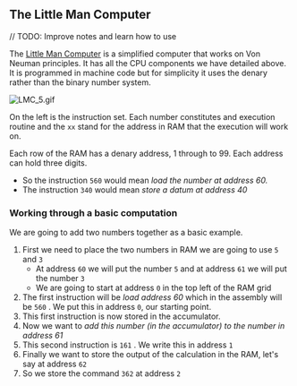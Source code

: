 ## The Little Man Computer

// TODO: Improve notes and learn how to use

The [Little Man Computer](https://peterhigginson.co.uk/lmc/) is a simplified computer that works on Von Neuman principles. It has all the CPU components we have detailed above. It is programmed in machine code but for simplicity it uses the denary rather than the binary number system.

![LMC_5.gif](/img/LMC_5.gif)

On the left is the instruction set. Each number constitutes and execution routine and the `xx` stand for the address in RAM that the execution will work on.

Each row of the RAM has a denary address, 1 through to 99. Each address can hold three digits.

* So the instruction `560` would mean *load the number at address 60.*
* The instruction `340` would mean *store a datum at address 40*

### Working through a basic computation

We are going to add two numbers together as a basic example.

1. First we need to place the two numbers in RAM we are going to use `5` and `3`
   * At address `60` we will put the number `5` and at address `61` we will put the number `3`
   * We are going to start at address `0` in the top left of the RAM grid
1. The first instruction will be *load address 60* which in the assembly will be `560` . We put this in address `0`, our starting point.
1. This first instruction is now stored in the accumulator.
1. Now we want to *add this number (in the accumulator) to the number in address 61*
1. This second instruction is `161` . We write this in address `1`
1. Finally we want to store the output of the calculation in the RAM, let's say at address `62`
1. So we store the command `362` at address `2`
